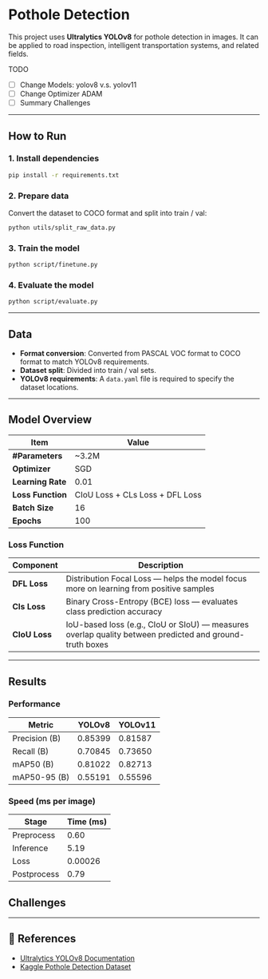 # Pothole Detection

This project uses **Ultralytics YOLOv8** for pothole detection in images. It can be applied to road inspection, intelligent transportation systems, and related fields.

TODO
- [ ] Change Models: yolov8 v.s. yolov11
- [ ] Change Optimizer ADAM
- [ ] Summary Challenges
---

## How to Run

### 1. Install dependencies
```bash
pip install -r requirements.txt
```

### 2. Prepare data
Convert the dataset to COCO format and split into train / val:
```bash
python utils/split_raw_data.py
```

### 3. Train the model
```bash
python script/finetune.py
```

### 4. Evaluate the model
```bash
python script/evaluate.py
```

---

## Data

* **Format conversion**: Converted from PASCAL VOC format to COCO format to match YOLOv8 requirements.
* **Dataset split**: Divided into train / val sets.
* **YOLOv8 requirements**: A `data.yaml` file is required to specify the dataset locations.

---

## Model Overview

| Item              | Value                             |
| ----------------- | --------------------------------- |
| **#Parameters**   | \~3.2M                |
| **Optimizer**     | SGD      |
| **Learning Rate** | 0.01 |
| **Loss Function** | CIoU Loss + CLs Loss + DFL Loss        |
| **Batch Size**    | 16  |
| **Epochs**        | 100      |

### Loss Function
                                                            
| Component    | Description                                                                                                                                                           |
| ------------ | --------------------------------------------------------------------------------------------------------------------------------------------------------------------- |
| **DFL Loss** | Distribution Focal Loss —  helps the model focus more on learning from positive samples|
| **Cls Loss** | Binary Cross-Entropy (BCE) loss — evaluates class prediction accuracy                              |
| **CIoU Loss** | IoU-based loss (e.g., CIoU or SIoU) — measures overlap quality between predicted and ground-truth boxes |


---

## Results

### Performance
| Metric        | YOLOv8  | YOLOv11 |
| ------------- | ------- | ------- |
| Precision (B) | 0.85399 | 0.81587 |
| Recall (B)    | 0.70845 | 0.73650 |
| mAP50 (B)     | 0.81022 | 0.82713 |
| mAP50-95 (B)  | 0.55191 | 0.55596 |

### Speed (ms per image)
| Stage       | Time (ms) |
| ----------- | --------- |
| Preprocess  | 0.60      |
| Inference   | 5.19      |
| Loss        | 0.00026   |
| Postprocess | 0.79      |

## Challenges

---

## 🔗 References

* [Ultralytics YOLOv8 Documentation](https://docs.ultralytics.com/)
* [Kaggle Pothole Detection Dataset](https://www.kaggle.com/datasets/andrewmvd/pothole-detection)